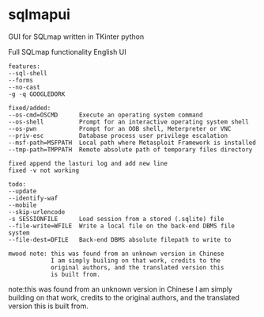 # sqlmapui
GUI for SQLmap written in TKinter python

Full SQLmap functionality
English UI

```
features:
--sql-shell
--forms
--no-cast
-g -q GOOGLEDORK

fixed/added:
--os-cmd=OSCMD      Execute an operating system command
--os-shell          Prompt for an interactive operating system shell
--os-pwn            Prompt for an OOB shell, Meterpreter or VNC
--priv-esc          Database process user privilege escalation
--msf-path=MSFPATH  Local path where Metasploit Framework is installed
--tmp-path=TMPPATH  Remote absolute path of temporary files directory

fixed append the lasturi log and add new line
fixed -v not working

todo:
--update
--identify-waf
--mobile
--skip-urlencode
-s SESSIONFILE      Load session from a stored (.sqlite) file
--file-write=WFILE  Write a local file on the back-end DBMS file system
--file-dest=DFILE   Back-end DBMS absolute filepath to write to

mwood note: this was found from an unknown version in Chinese
			I am simply builing on that work, credits to the
			original authors, and the translated version this
			is built from.
```


note:this was found from an unknown version in Chinese
			I am simply building on that work, credits to the
			original authors, and the translated version this
			is built from.
